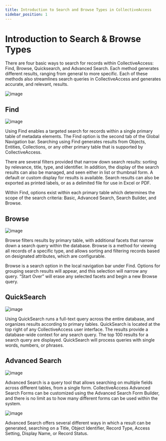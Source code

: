 ```yaml
---
title: Introduction to Search and Browse Types in CollectiveAccess
sidebar_position: 1
---
```


# Introduction to Search & Browse Types

There are four basic ways to search for records within CollectiveAccess: Find, Browse, Quicksearch, and Advanced Search. Each method generates different results, ranging from general to more specific. Each of these methods also streamlines search queries in CollectiveAccess and generates accurate, and relevant, results.

![image](/providence/img/find_main_page.png)

## Find

![image](/providence/img/search_find.png)

Using Find enables a targeted search for records within a single primary table of metadata elements. The Find option is the second tab of the Global Navigation bar. Searching using Find generates results from Objects, Entities, Collections, or any other primary table that is supported by CollectiveAccess.

There are several filters provided that narrow down search results: sorting by relevance, title, type, and identifier. In addition, the display of the search results can also be managed, and seen either in list or thumbnail form. A default or custom display for results is available. Search results can also be exported as printed labels, or as a delimited file for use in Excel or PDF.

Within Find, options exist within each primary table which determines the scope of the search criteria: Basic, Advanced Search, Search Builder, and Browse.

## Browse

![image](/providence/img/search_browse.png)

Browse filters results by primary table, with additional facets that narrow down a search query within the database. Browse is a method for viewing all records of a specific type, and allows sorting and filtering records based on designated attributes, which are configurable.

Browse is a search option in the local navigation bar under Find. Options for grouping search results will appear, and this selection will narrow any query. “Start Over” will erase any selected facets and begin a new Browse query.


## QuickSearch

![image](/providence/img/search_quick.png)

Using QuickSearch runs a full-text query across the entire database, and organizes results according to primary tables. QuickSearch is located at the top right of any CollectiveAccess user interface. The results provide a database-wide context for any search query. The top 100 results for a search query are displayed. QuickSearch will process queries with single words, numbers, or phrases.

## Advanced Search

![image](/providence/img/search_advanced.png)


Advanced Search is a query tool that allows searching on multiple fields across different tables, from a single form. CollectiveAccess Advanced Search Forms can be customized using the Advanced Search Form Builder, and there is no limit as to how many different forms can be used within the system.

![image](/providence/img/search_builder.png)

Advanced Search offers several different ways in which a result can be generated, searching on a Title, Object Identifier, Record Type, Access Setting, Display Name, or Record Status.
